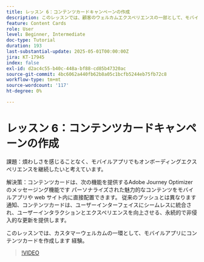 ```yaml
---
title: レッスン 6：コンテンツカードキャンペーンの作成
description: このレッスンでは、顧客のウェルカムエクスペリエンスの一部として、モバイルアプリにコンテンツカードを作成します。
feature: Content Cards
role: User
level: Beginner, Intermediate
doc-type: Tutorial
duration: 193
last-substantial-update: 2025-05-01T00:00:00Z
jira: KT-17945
index: false
exl-id: d2ac4c55-b40c-448a-bf88-cd85b47320ac
source-git-commit: 4bc6062a440fb62b8a05c1bcfb5244eb75fb72c8
workflow-type: tm+mt
source-wordcount: '117'
ht-degree: 0%

---
```


# レッスン 6：コンテンツカードキャンペーンの作成

課題：煩わしさを感じることなく、モバイルアプリでもオンボーディングエクスペリエンスを継続したいと考えています。

解決策：コンテンツカードは、次の機能を提供するAdobe Journey Optimizerのメッセージング機能です
パーソナライズされた魅力的なコンテンツをモバイルアプリや web サイト内に直接配置できます。 従来のプッシュとは異なります
通知、コンテンツカードは、ユーザーインターフェイスにシームレスに統合され、ユーザーインタラクションとエクスペリエンスを向上させる、永続的で非侵入的な更新を提供します。

このレッスンでは、カスタマーウェルカムの一環として、モバイルアプリにコンテンツカードを作成します
経験。

>[!VIDEO](https://video.tv.adobe.com/v/3457973/?learn=on&enablevpops)
